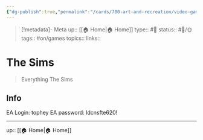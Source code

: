 ```yaml
---
{"dg-publish":true,"permalink":"/cards/700-art-and-recreation/video-games/the-sims/","title":"The Sims"}
---
```


> [!metadata]- Meta
> up:: [[🏠 Home\|🏠 Home]]
> type:: #📝 
> status:: #📝/🌞
> tags::  #on/games
> topics:: 
> links::

# The Sims

> Everything The Sims

## Info
EA Login: tophey
EA password: Idcnsfte620!


---
up:: [[🏠 Home\|🏠 Home]]

